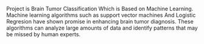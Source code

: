 Project is Brain Tumor Classification Which is Based on Machine Learning. Machine learning algorithms such as support vector machines And Logistic Regresion have shown promise in enhancing brain tumor diagnosis. These algorithms can analyze large amounts of data and identify patterns that may be missed by human experts.
